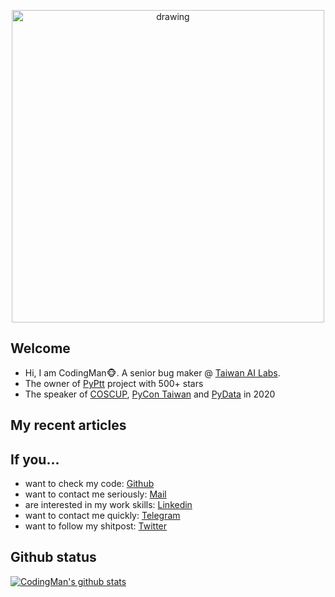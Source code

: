 <p align="center">
<img src="https://i.imgur.com/OMrWe1l.gif" alt="drawing" width="500" style="vertical-align:middle"/>
</p>

## Welcome
* Hi, I am CodingMan🐵. A senior bug maker @ [Taiwan AI Labs](https://ailabs.tw/).
* The owner of [PyPtt](https://github.com/PttCodingMan/PyPtt) project with 500+ stars
* The speaker of [COSCUP](https://coscup.org/2020/zh-TW/agenda/CFNNFA), [PyCon Taiwan](https://tw.pycon.org/2020/zh-hant/conference/talk/1124347947245371715/) and [PyData](https://pydata.org/taipei2020/program/talk-2/) in 2020

## My recent articles
<!-- BLOG-POST-LIST:START -->
<!-- BLOG-POST-LIST:END -->

## If you...
* want to check my code: [Github](https://github.com/PttCodingMan)  
* want to contact me seriously: [Mail](mailto:pttcodingman@gmail.com)  
* are interested in my work skills: [Linkedin](https://www.linkedin.com/in/codingman/)  
* want to contact me quickly: [Telegram](https://t.me/PttCodingMan)  
* want to follow my shitpost: [Twitter](https://twitter.com/PttCodingMan)  

## Github status
[![CodingMan's github stats](https://github-readme-stats.vercel.app/api?username=PttCodingMan&count_private=true&theme=dark)](https://github.com/PttCodingMan)  
  
